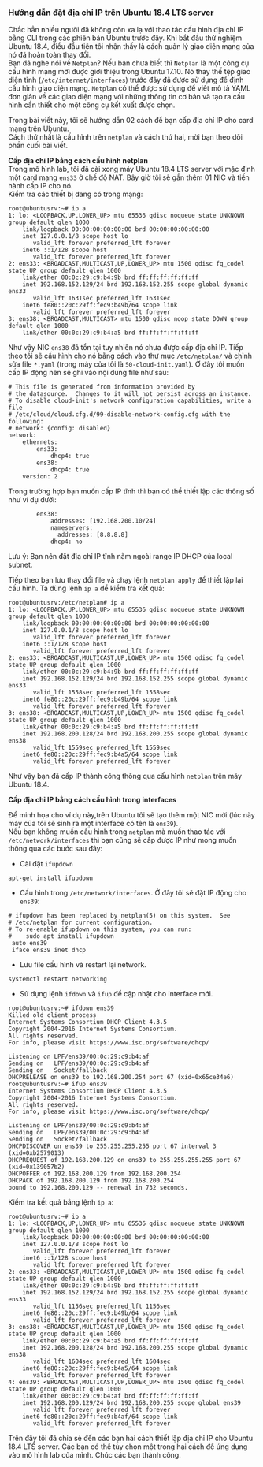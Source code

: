 ### Hướng dẫn đặt địa chỉ IP trên Ubuntu 18.4 LTS server  

Chắc hẳn nhiều người đã không còn xa lạ với thao tác cấu hình địa chỉ IP bằng CLI trong các phiên bản Ubuntu trước đây. Khi bắt đầu thử nghiệm Ubuntu 18.4, điều đầu tiên tôi nhận thấy là cách quản lý giao diện mạng của nó đã hoàn toàn thay đổi.  
Bạn đã nghe nói về `Netplan`? Nếu bạn chưa biết thì `Netplan` là một công cụ cấu hình mạng mới được giới thiệu trong Ubuntu 17.10. Nó thay thế tệp giao diện tĩnh (`/etc/internet/interfaces`) trước đây đã được sử dụng để định cấu hình giao diện mạng. `Netplan` có thể được sử dụng để viết mô tả YAML đơn giản về các giao diện mạng với những thông tin cơ bản và tạo ra cấu hình cần thiết cho một công cụ kết xuất được chọn.  

Trong bài viết này, tôi sẽ hướng dẫn 02 cách để bạn cấp địa chỉ IP cho card mạng trên Ubuntu.  
Cách thứ nhất là cấu hình trên `netplan` và cách thứ hai, mời bạn theo dõi phần cuối bài viết.  

**Cấp địa chỉ IP bằng cách cấu hình netplan**  
Trong mô hình lab, tôi đã cài xong máy Ubuntu 18.4 LTS server với mặc định một card mạng `ens33` ở chế độ NAT. Bây giờ tôi sẽ gắn thêm 01 NIC và tiến hành cấp IP cho nó.  
Kiểm tra các thiết bị đang có trong mạng:  
```
root@ubuntusrv:~# ip a
1: lo: <LOOPBACK,UP,LOWER_UP> mtu 65536 qdisc noqueue state UNKNOWN group default qlen 1000
    link/loopback 00:00:00:00:00:00 brd 00:00:00:00:00:00
    inet 127.0.0.1/8 scope host lo
       valid_lft forever preferred_lft forever
    inet6 ::1/128 scope host
       valid_lft forever preferred_lft forever
2: ens33: <BROADCAST,MULTICAST,UP,LOWER_UP> mtu 1500 qdisc fq_codel state UP group default qlen 1000
    link/ether 00:0c:29:c9:b4:9b brd ff:ff:ff:ff:ff:ff
    inet 192.168.152.129/24 brd 192.168.152.255 scope global dynamic ens33
       valid_lft 1631sec preferred_lft 1631sec
    inet6 fe80::20c:29ff:fec9:b49b/64 scope link
       valid_lft forever preferred_lft forever
3: ens38: <BROADCAST,MULTICAST> mtu 1500 qdisc noop state DOWN group default qlen 1000
    link/ether 00:0c:29:c9:b4:a5 brd ff:ff:ff:ff:ff:ff
```

Như vậy NIC `ens38` đã tồn tại tuy nhiên nó chưa được cấp địa chỉ IP. Tiếp theo tôi sẽ cấu hình cho nó bằng cách vào thư mục `/etc/netplan/` và chỉnh sửa file `*.yaml` (trong máy của tôi là `50-cloud-init.yaml`). Ở đây tôi muốn cấp IP động nên sẽ ghi vào nội dung file như sau:  
```
# This file is generated from information provided by
# the datasource.  Changes to it will not persist across an instance.
# To disable cloud-init's network configuration capabilities, write a file
# /etc/cloud/cloud.cfg.d/99-disable-network-config.cfg with the following:
# network: {config: disabled}
network:
    ethernets:
        ens33:
            dhcp4: true
        ens38:
            dhcp4: true
    version: 2
```
Trong trường hợp bạn muốn cấp IP tĩnh thì bạn có thể thiết lập các thông số như ví dụ dưới:   
```
        ens38:
            addresses: [192.168.200.10/24]
            nameservers:
              addresses: [8.8.8.8]
            dhcp4: no
```  
Lưu ý: Bạn nên đặt địa chỉ IP tĩnh nằm ngoài range IP DHCP của local subnet.  

Tiếp theo bạn lưu thay đổi file và chạy lệnh `netplan apply` để thiết lập lại cấu hình. 
Ta dùng lệnh `ip a` để kiểm tra kết quả:  
```
root@ubuntusrv:/etc/netplan# ip a
1: lo: <LOOPBACK,UP,LOWER_UP> mtu 65536 qdisc noqueue state UNKNOWN group default qlen 1000
    link/loopback 00:00:00:00:00:00 brd 00:00:00:00:00:00
    inet 127.0.0.1/8 scope host lo
       valid_lft forever preferred_lft forever
    inet6 ::1/128 scope host
       valid_lft forever preferred_lft forever
2: ens33: <BROADCAST,MULTICAST,UP,LOWER_UP> mtu 1500 qdisc fq_codel state UP group default qlen 1000
    link/ether 00:0c:29:c9:b4:9b brd ff:ff:ff:ff:ff:ff
    inet 192.168.152.129/24 brd 192.168.152.255 scope global dynamic ens33
       valid_lft 1558sec preferred_lft 1558sec
    inet6 fe80::20c:29ff:fec9:b49b/64 scope link
       valid_lft forever preferred_lft forever
3: ens38: <BROADCAST,MULTICAST,UP,LOWER_UP> mtu 1500 qdisc fq_codel state UP group default qlen 1000
    link/ether 00:0c:29:c9:b4:a5 brd ff:ff:ff:ff:ff:ff
    inet 192.168.200.128/24 brd 192.168.200.255 scope global dynamic ens38
       valid_lft 1559sec preferred_lft 1559sec
    inet6 fe80::20c:29ff:fec9:b4a5/64 scope link
       valid_lft forever preferred_lft forever
```  
Như vậy bạn đã cấp IP thành công thông qua cấu hình `netplan` trên máy Ubuntu 18.4.  

**Cấp địa chỉ IP bằng cách cấu hình trong interfaces**  

Để minh họa cho ví dụ này,trên Ubuntu tôi sẽ tạo thêm một NIC mới (lúc này máy của tôi sẽ sinh ra một interface có tên là `ens39`).  
Nếu bạn không muốn cấu hình trong `netplan` mà muốn thao tác với `/etc/network/interfaces` thì  bạn cũng sẽ cấp được IP như mong muốn thông qua các bước sau đây:
-  Cài đặt `ifupdown`  
```
apt-get install ifupdown
```  
-  Cấu hình trong `/etc/network/interfaces`. Ở đây tôi sẽ đặt IP động cho `ens39`: 
```
# ifupdown has been replaced by netplan(5) on this system.  See
# /etc/netplan for current configuration.
# To re-enable ifupdown on this system, you can run:
#    sudo apt install ifupdown
 auto ens39
 iface ens39 inet dhcp
```
- Lưu file cấu hình và restart lại network.  
```
systemctl restart networking
```  
- Sử dụng lệnh `ifdown` và `ifup` để cập nhật cho interface mới.
```
root@ubuntusrv:~# ifdown ens39
Killed old client process
Internet Systems Consortium DHCP Client 4.3.5
Copyright 2004-2016 Internet Systems Consortium.
All rights reserved.
For info, please visit https://www.isc.org/software/dhcp/

Listening on LPF/ens39/00:0c:29:c9:b4:af
Sending on   LPF/ens39/00:0c:29:c9:b4:af
Sending on   Socket/fallback
DHCPRELEASE on ens39 to 192.168.200.254 port 67 (xid=0x65ce34e6)
root@ubuntusrv:~# ifup ens39
Internet Systems Consortium DHCP Client 4.3.5
Copyright 2004-2016 Internet Systems Consortium.
All rights reserved.
For info, please visit https://www.isc.org/software/dhcp/

Listening on LPF/ens39/00:0c:29:c9:b4:af
Sending on   LPF/ens39/00:0c:29:c9:b4:af
Sending on   Socket/fallback
DHCPDISCOVER on ens39 to 255.255.255.255 port 67 interval 3 (xid=0xb2579013)
DHCPREQUEST of 192.168.200.129 on ens39 to 255.255.255.255 port 67 (xid=0x139057b2)
DHCPOFFER of 192.168.200.129 from 192.168.200.254
DHCPACK of 192.168.200.129 from 192.168.200.254
bound to 192.168.200.129 -- renewal in 732 seconds.
``` 
Kiểm tra kết quả bằng lệnh `ip a`:
```
root@ubuntusrv:~# ip a
1: lo: <LOOPBACK,UP,LOWER_UP> mtu 65536 qdisc noqueue state UNKNOWN group default qlen 1000
    link/loopback 00:00:00:00:00:00 brd 00:00:00:00:00:00
    inet 127.0.0.1/8 scope host lo
       valid_lft forever preferred_lft forever
    inet6 ::1/128 scope host
       valid_lft forever preferred_lft forever
2: ens33: <BROADCAST,MULTICAST,UP,LOWER_UP> mtu 1500 qdisc fq_codel state UP group default qlen 1000
    link/ether 00:0c:29:c9:b4:9b brd ff:ff:ff:ff:ff:ff
    inet 192.168.152.129/24 brd 192.168.152.255 scope global dynamic ens33
       valid_lft 1156sec preferred_lft 1156sec
    inet6 fe80::20c:29ff:fec9:b49b/64 scope link
       valid_lft forever preferred_lft forever
3: ens38: <BROADCAST,MULTICAST,UP,LOWER_UP> mtu 1500 qdisc fq_codel state UP group default qlen 1000
    link/ether 00:0c:29:c9:b4:a5 brd ff:ff:ff:ff:ff:ff
    inet 192.168.200.128/24 brd 192.168.200.255 scope global dynamic ens38
       valid_lft 1604sec preferred_lft 1604sec
    inet6 fe80::20c:29ff:fec9:b4a5/64 scope link
       valid_lft forever preferred_lft forever
4: ens39: <BROADCAST,MULTICAST,UP,LOWER_UP> mtu 1500 qdisc fq_codel state UP group default qlen 1000
    link/ether 00:0c:29:c9:b4:af brd ff:ff:ff:ff:ff:ff
    inet 192.168.200.129/24 brd 192.168.200.255 scope global ens39
       valid_lft forever preferred_lft forever
    inet6 fe80::20c:29ff:fec9:b4af/64 scope link
       valid_lft forever preferred_lft forever
```

Trên đây tôi đã chia sẻ đến các bạn hai cách thiết lập địa chỉ IP cho Ubuntu 18.4 LTS server. Các bạn có thể tùy chọn một trong hai cách để ứng dụng vào mô hình lab của mình. Chúc các bạn thành công.  
